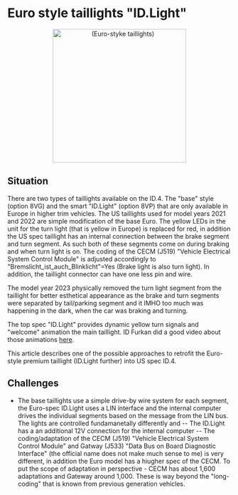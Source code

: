 # Euro style taillights "ID.Light"
<div align="center">
  <img src="https://user-images.githubusercontent.com/107234448/183325196-1d971dd4-d042-40c1-9f65-0b1fc437ba41.jpeg" alt="(Euro-styke taillights)" width="300px">
</div>

## Situation
There are two types of taillights available on the ID.4. The "base" style (option 8VG) and the smart "ID.Light" (option 8VP) that are only available in Europe in higher trim vehicles. The US taillights used for model years 2021 and 2022 are simple modification of the base Euro. The yellow LEDs in the unit for the turn light (that is yellow in Europe) is replaced for red, in addition the US spec taillight has an internal connection between the brake segment and turn segment. As such both of these segments come on during braking and when turn light is on. The coding of the CECM (J519) "Vehicle Electrical System Control Module" is adjusted accordingly to "Bremslicht_ist_auch_Blinklicht"=Yes (Brake light is also turn light). In addition, the taillight connector can have one less pin and wire.

The model year 2023 physically removed the turn light segment from the taillight for better esthetical appearance as the brake and turn segments were separated by tail/parking segment and it IMHO too much was happening in the dark, when the car was braking and turning.

The top spec "ID.Light" provides dynamic yellow turn signals and "welcome" animation the main taillight. ID Furkan did a good video about those animations [here]([url](https://www.youtube.com/watch?v=KCvncdPqyN0)).

This article describes one of the possible approaches to retrofit the Euro-style premium taillight (ID.Light further) into US spec ID.4.

## Challenges
- The base taillights use a simple drive-by wire system for each segment, the Euro-spec ID.Light uses a LIN interface and the internal computer drives the individual segments based on the message from the LIN bus. The lights are controlled fundamanetally differently and 
-- The ID.Light has a an additional 12V connection for the internal computer
-- The coding/adaptation of the CECM (J519) "Vehicle Electrical System Control Module" and Gatway (J533) "Data Bus on Board Diagnostic Interface" (the official name does not make much sense to me) is very different, in addition the Euro model has a hiugher spec of the CECM. To put the scope of adaptation in perspective - CECM has about 1,600 adaptations and Gateway around 1,000. These is way beyond the "long-coding" that is known from previous generation vehicles.


